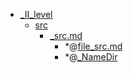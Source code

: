 - <a href = "E:\Node_projects\Node_Way\NBase\_Md\_Index\_II_level\cat._II_level\dir._II_level.md">_II_level</a>
    - <a href = "E:\Node_projects\Node_Way\NBase\_Md\_Index\_II_level\src\cat.src\dir.src.md">src</a>
        - <a href = "E:\Node_projects\Node_Way\NBase\_Md\_Index\_II_level\src\_src.md">_src.md</a>
            - *@[file_src.md](file_src.md)
            - *@[_NameDir](NameDir/_NameDir.md)
    
